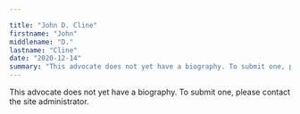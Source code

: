 ```yaml
---

title: "John D. Cline"
firstname: "John"
middlename: "D."
lastname: "Cline"
date: "2020-12-14"
summary: "This advocate does not yet have a biography. To submit one, please contact the site administrator."
---
```

This advocate does not yet have a biography. To submit one, please contact the site administrator.

